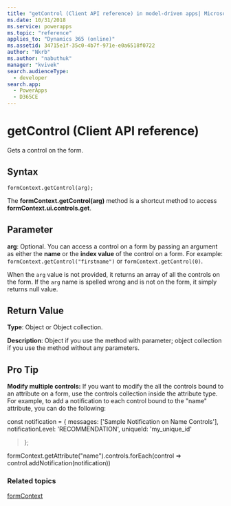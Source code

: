 ```yaml
---
title: "getControl (Client API reference) in model-driven apps| MicrosoftDocs"
ms.date: 10/31/2018
ms.service: powerapps
ms.topic: "reference"
applies_to: "Dynamics 365 (online)"
ms.assetid: 34715e1f-35c0-4b7f-971e-e0a6518f0722
author: "Nkrb"
ms.author: "nabuthuk"
manager: "kvivek"
search.audienceType: 
  - developer
search.app: 
  - PowerApps
  - D365CE
---
```

# getControl (Client API reference)

Gets a control on the form. 

## Syntax

`formContext.getControl(arg);`

The **formContext.getControl(arg)** method is a shortcut method to access **formContext.ui.controls.get**.

## Parameter

**arg**: Optional. You can access a control on a form by passing an argument as either the **name** or the **index value** of the control on a form. For example: `formContext.getControl("firstname")` or `formContext.getControl(0)`.

When the `arg` value is not provided, it returns an array of all the controls on the form. If the `arg` name is spelled wrong and is not on the form, it simply returns null value.


## Return Value

**Type**: Object or Object collection.

**Description**: Object if you use the method with parameter; object collection if you use the method without any parameters.


## Pro Tip
**Modify multiple controls:**
If you want to modify the all the controls bound to an attribute on a form, use the controls collection inside the attribute type.
For example, to add a notification to each control bound to the "name" attribute, you can do the following:

const notification = {
  messages: ['Sample Notification on Name Controls'],
  notificationLevel: 'RECOMMENDATION',
  uniqueId: 'my_unique_id'
>};

formContext.getAttribute("name").controls.forEach(control => control.addNotification(notification))


### Related topics

[formContext](../../clientapi-form-Context.md)



